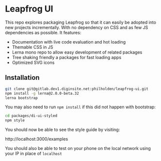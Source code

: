 # Leapfrog UI

This repo explores packaging Leapfrog so that it can easily be adopted into new projects incrementally. With no dependency on CSS and as few JS dependencies as possible. It features:

* Documentation with live code evaluation and hot loading
* Themable CSS in JS
* Lerna mono repo to allow easy development of related packages
* Tree shaking friendly a packages for fast loading apps
* Optimized SVG icons

## Installation

```bash
git clone git@gitlab.dev1.diginsite.net:philholden/leapfrog-ui.git
npm install -g lerna@2.0.0-beta.32
lerna bootstrap
```

You may also need to run `npm install` if this did not happen with bootstrap:

```bash
cd packages/di-ui-styled
npm style
```

You should now be able to see the style guide by visiting:

http://localhost:3000/examples

You should also be able to test on your phone on the local network using your IP in place of `localhost`
